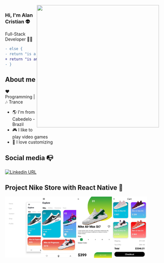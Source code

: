 <img align="right" width="400" height="400" src="https://media.giphy.com/media/QW54FLhktd0vle3iw1/giphy.gif">

### Hi,  I'm Alan Cristian :alien:

Full-Stack Developer :man_technologist:

```diff
- else {
- return "is a developer!"
+ return "is an alien developer!"
- }
```

## About me

:heart: Programming | :notes: Trance

- :earth_americas: I'm from Cabedelo - Brazil
- :video_game: I like to play video games
- :art: I love customizing

## Social media :mailbox_with_no_mail:

[![Linkedin URL](https://img.shields.io/twitter/url?color=%230072b1&label=connect&logo=linkedin&logoColor=%230072b1&style=flat-square&url=https%3A%2F%2Fwww.linkedin.com%2Fin%2Falan-cristian-129332193%2F)](https://www.linkedin.com/in/alan-cristian-129332193/)

## Project Nike Store with React Native :iphone:

<img align="left" height="200" src="https://github.com/AlanCrist/AlanCrist/blob/master/IMG_20200710_192657.jpg"> <img align="left"
height="200" src="https://github.com/AlanCrist/AlanCrist/blob/master/IMG_20200710_192721.jpg"> <img align="left"
height="200" src="https://github.com/AlanCrist/AlanCrist/blob/master/IMG_20200710_192626.jpg"> <img align="left"
height="200" src="https://github.com/AlanCrist/AlanCrist/blob/master/IMG_20200710_192526.jpg">
